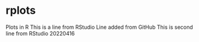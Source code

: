 # rplots
Plots in R
This is a line from RStudio
Line added from GitHub
This is second line from RStudio 20220416
